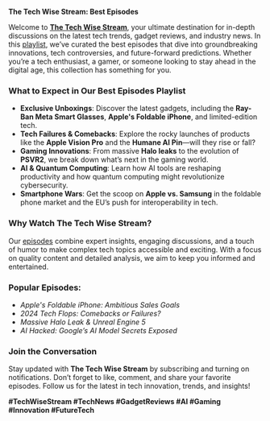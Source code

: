 **The Tech Wise Stream: Best Episodes**  

Welcome to **[The Tech Wise Stream](https://www.youtube.com/@TechWiseStream)**, your ultimate destination for in-depth discussions on the latest tech trends, gadget reviews, and industry news. In this [playlist](https://www.youtube.com/@TechWiseStream/playlists), we’ve curated the best episodes that dive into groundbreaking innovations, tech controversies, and future-forward predictions. Whether you’re a tech enthusiast, a gamer, or someone looking to stay ahead in the digital age, this collection has something for you.  

### What to Expect in Our Best Episodes Playlist  

- **Exclusive Unboxings**: Discover the latest gadgets, including the **Ray-Ban Meta Smart Glasses**, **Apple's Foldable iPhone**, and limited-edition tech.  
- **Tech Failures & Comebacks**: Explore the rocky launches of products like the **Apple Vision Pro** and the **Humane AI Pin**—will they rise or fall?  
- **Gaming Innovations**: From massive **Halo leaks** to the evolution of **PSVR2**, we break down what’s next in the gaming world.  
- **AI & Quantum Computing**: Learn how AI tools are reshaping productivity and how quantum computing might revolutionize cybersecurity.  
- **Smartphone Wars**: Get the scoop on **Apple vs. Samsung** in the foldable phone market and the EU’s push for interoperability in tech.  

### Why Watch The Tech Wise Stream?  

Our [episodes](https://www.youtube.com/watch?v=i2tEHxiiim8&list=PLBVPSwW1G3eAYuk28wTvumjiFWERcDrZa&pp=gAQB) combine expert insights, engaging discussions, and a touch of humor to make complex tech topics accessible and exciting. With a focus on quality content and detailed analysis, we aim to keep you informed and entertained.  

### Popular Episodes:  

- *Apple's Foldable iPhone: Ambitious Sales Goals*  
- *2024 Tech Flops: Comebacks or Failures?*  
- *Massive Halo Leak & Unreal Engine 5*  
- *AI Hacked: Google’s AI Model Secrets Exposed*  

### Join the Conversation  

Stay updated with **The Tech Wise Stream** by subscribing and turning on notifications. Don’t forget to like, comment, and share your favorite episodes. Follow us for the latest in tech innovation, trends, and insights!  

**#TechWiseStream #TechNews #GadgetReviews #AI #Gaming #Innovation #FutureTech**  
